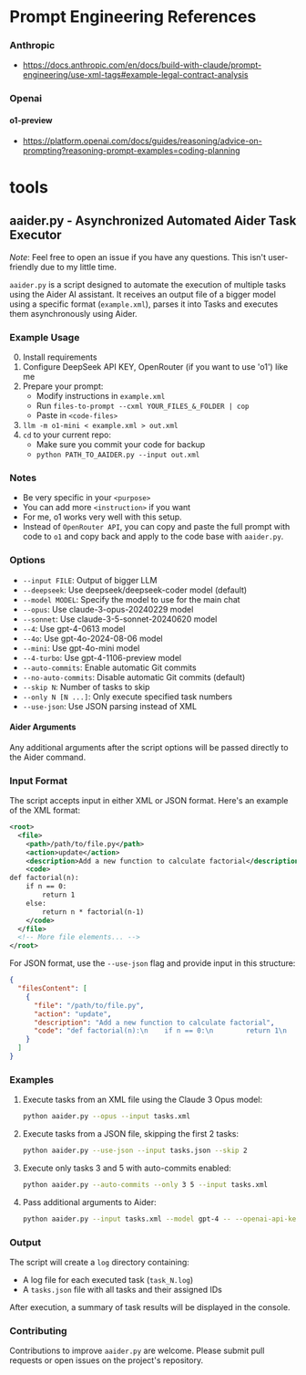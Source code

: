 # Prompt Engineering References

### Anthropic

- https://docs.anthropic.com/en/docs/build-with-claude/prompt-engineering/use-xml-tags#example-legal-contract-analysis

### Openai

#### o1-preview

- https://platform.openai.com/docs/guides/reasoning/advice-on-prompting?reasoning-prompt-examples=coding-planning


# tools

## aaider.py - Asynchronized Automated Aider Task Executor

*Note*: Feel free to open an issue if you have any questions. This isn't user-friendly due to my little time.

`aaider.py` is a script designed to automate the execution of multiple tasks using the Aider AI assistant.
It receives an output file of a bigger model using a specific format (`example.xml`), parses it into Tasks and executes them asynchronously using Aider.

### Example Usage

0. Install requirements
1. Configure DeepSeek API KEY, OpenRouter (if you want to use 'o1') like me
2. Prepare your prompt:
   - Modify instructions in `example.xml`
   - Run `files-to-prompt --cxml YOUR_FILES_&_FOLDER | cop`
   - Paste in `<code-files>`
3. `llm -m o1-mini < example.xml > out.xml`
4. `cd` to your current repo:
   - Make sure you commit your code for backup
   - `python PATH_TO_AAIDER.py --input out.xml`

### Notes
- Be very specific in your `<purpose>`
- You can add more `<instruction>` if you want
- For me, o1 works very well with this setup.
- Instead of `OpenRouter API`, you can copy and paste the full prompt with code to `o1` and copy back and apply to the code base with `aaider.py`.

### Options

- `--input FILE`: Output of bigger LLM
- `--deepseek`: Use deepseek/deepseek-coder model (default)
- `--model MODEL`: Specify the model to use for the main chat
- `--opus`: Use claude-3-opus-20240229 model
- `--sonnet`: Use claude-3-5-sonnet-20240620 model
- `--4`: Use gpt-4-0613 model
- `--4o`: Use gpt-4o-2024-08-06 model
- `--mini`: Use gpt-4o-mini model
- `--4-turbo`: Use gpt-4-1106-preview model
- `--auto-commits`: Enable automatic Git commits
- `--no-auto-commits`: Disable automatic Git commits (default)
- `--skip N`: Number of tasks to skip
- `--only N [N ...]`: Only execute specified task numbers
- `--use-json`: Use JSON parsing instead of XML

#### Aider Arguments

Any additional arguments after the script options will be passed directly to the Aider command.

### Input Format

The script accepts input in either XML or JSON format. Here's an example of the XML format:

```xml
<root>
  <file>
    <path>/path/to/file.py</path>
    <action>update</action>
    <description>Add a new function to calculate factorial</description>
    <code>
def factorial(n):
    if n == 0:
        return 1
    else:
        return n * factorial(n-1)
    </code>
  </file>
  <!-- More file elements... -->
</root>
```

For JSON format, use the `--use-json` flag and provide input in this structure:

```json
{
  "filesContent": [
    {
      "file": "/path/to/file.py",
      "action": "update",
      "description": "Add a new function to calculate factorial",
      "code": "def factorial(n):\n    if n == 0:\n        return 1\n    else:\n        return n * factorial(n-1)"
    }
  ]
}
```

### Examples

1. Execute tasks from an XML file using the Claude 3 Opus model:
   ```bash
   python aaider.py --opus --input tasks.xml
   ```

2. Execute tasks from a JSON file, skipping the first 2 tasks:
   ```bash
   python aaider.py --use-json --input tasks.json --skip 2
   ```

3. Execute only tasks 3 and 5 with auto-commits enabled:
   ```bash
   python aaider.py --auto-commits --only 3 5 --input tasks.xml
   ```

4. Pass additional arguments to Aider:
   ```bash
   python aaider.py --input tasks.xml --model gpt-4 -- --openai-api-key YOUR_API_KEY
   ```

### Output

The script will create a `log` directory containing:
- A log file for each executed task (`task_N.log`)
- A `tasks.json` file with all tasks and their assigned IDs

After execution, a summary of task results will be displayed in the console.

### Contributing

Contributions to improve `aaider.py` are welcome. Please submit pull requests or open issues on the project's repository.

